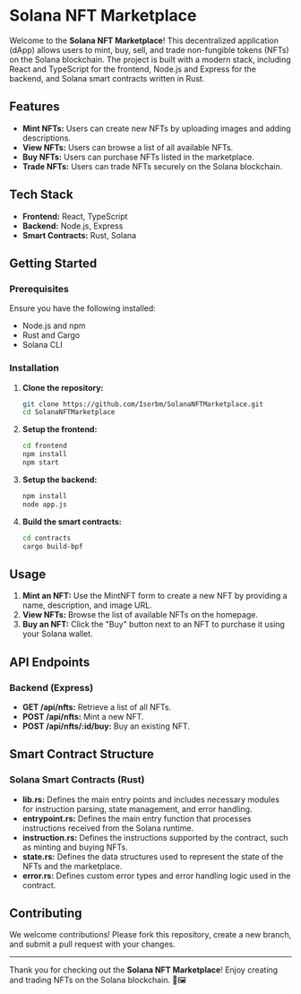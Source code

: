 # Solana NFT Marketplace

Welcome to the **Solana NFT Marketplace**! This decentralized application (dApp) allows users to mint, buy, sell, and trade non-fungible tokens (NFTs) on the Solana blockchain. The project is built with a modern stack, including React and TypeScript for the frontend, Node.js and Express for the backend, and Solana smart contracts written in Rust.

## Features

- **Mint NFTs:** Users can create new NFTs by uploading images and adding descriptions.
- **View NFTs:** Users can browse a list of all available NFTs.
- **Buy NFTs:** Users can purchase NFTs listed in the marketplace.
- **Trade NFTs:** Users can trade NFTs securely on the Solana blockchain.

## Tech Stack

- **Frontend:** React, TypeScript
- **Backend:** Node.js, Express
- **Smart Contracts:** Rust, Solana

## Getting Started

### Prerequisites

Ensure you have the following installed:

- Node.js and npm
- Rust and Cargo
- Solana CLI

### Installation

1. **Clone the repository:**

    ```sh
    git clone https://github.com/Isorbm/SolanaNFTMarketplace.git
    cd SolanaNFTMarketplace
    ```

2. **Setup the frontend:**

    ```sh
    cd frontend
    npm install
    npm start
    ```

3. **Setup the backend:**

    ```sh
    npm install
    node app.js
    ```

4. **Build the smart contracts:**

    ```sh
    cd contracts
    cargo build-bpf
    ```

## Usage

1. **Mint an NFT:** Use the MintNFT form to create a new NFT by providing a name, description, and image URL.
2. **View NFTs:** Browse the list of available NFTs on the homepage.
3. **Buy an NFT:** Click the "Buy" button next to an NFT to purchase it using your Solana wallet.

## API Endpoints

### Backend (Express)

- **GET /api/nfts:** Retrieve a list of all NFTs.
- **POST /api/nfts:** Mint a new NFT.
- **POST /api/nfts/:id/buy:** Buy an existing NFT.

## Smart Contract Structure

### Solana Smart Contracts (Rust)

- **lib.rs:** Defines the main entry points and includes necessary modules for instruction parsing, state management, and error handling.
- **entrypoint.rs:** Defines the main entry function that processes instructions received from the Solana runtime.
- **instruction.rs:** Defines the instructions supported by the contract, such as minting and buying NFTs.
- **state.rs:** Defines the data structures used to represent the state of the NFTs and the marketplace.
- **error.rs:** Defines custom error types and error handling logic used in the contract.

## Contributing

We welcome contributions! Please fork this repository, create a new branch, and submit a pull request with your changes.

---

Thank you for checking out the **Solana NFT Marketplace**! Enjoy creating and trading NFTs on the Solana blockchain. 🚀🖼️
